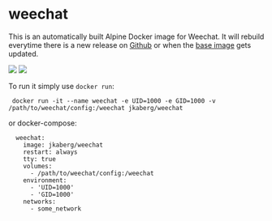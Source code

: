 weechat
===================

This is an automatically built Alpine Docker image for Weechat. It will rebuild everytime there is a new release on [Github](https://github.com/weechat/weechat/releases) or when the [base image](https://hub.docker.com/_/alpine/) gets updated.

[![](https://images.microbadger.com/badges/image/jkaberg/weechat.svg)](https://microbadger.com/images/jkaberg/weechat "Get your own image badge on microbadger.com") [![](https://images.microbadger.com/badges/version/jkaberg/weechat.svg)](https://microbadger.com/images/jkaberg/weechat "Get your own version badge on microbadger.com")

To run it simply use ```docker run```:

``` docker run -it --name weechat -e UID=1000 -e GID=1000 -v /path/to/weechat/config:/weechat jkaberg/weechat```

or docker-compose:
```
  weechat:
    image: jkaberg/weechat
    restart: always
    tty: true
    volumes:
      - /path/to/weechat/config:/weechat
    environment:
      - 'UID=1000'
      - 'GID=1000'
    networks:
      - some_network
```
